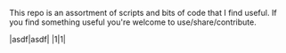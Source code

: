 This repo is an assortment of scripts and bits of code that I find useful. If you find something useful you're welcome to use/share/contribute.

|asdf|asdf|
|1|1|
